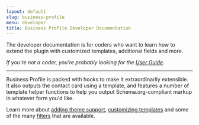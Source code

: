 ```yaml
---
layout: default
slug: business-profile
menu: developer
title: Business Profile Developer Documentation
---
```

The developer documentation is for coders who want to learn how to extend the plugin with customized templates, additional fields and more.

*If you're not a coder, you're probably looking for the [User Guide](../user).*

---

Business Profile is packed with hooks to make it extraordinarily extensible. It also outputs the contact card using a template, and features a number of template helper functions to help you output Schema.org-compliant markup in whatever form you'd like.

Learn more about [adding theme support](theme-support), [customizing templates](templates) and some of the many [filters](filters) that are available.
